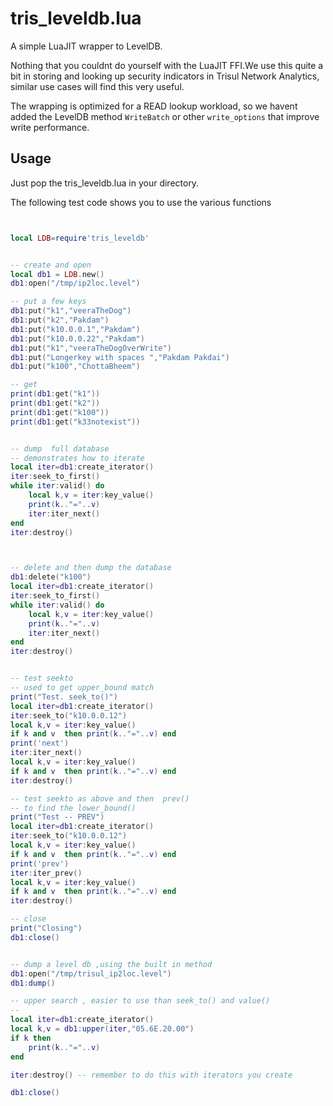 tris_leveldb.lua
==================

A simple LuaJIT wrapper to LevelDB. 

Nothing  that you couldnt do yourself with the LuaJIT FFI.We use this quite a bit in 
storing and looking up security indicators in Trisul Network Analytics, similar use cases
will find this very useful. 

The wrapping is optimized for a READ lookup workload, so we havent added the LevelDB method `WriteBatch` or other
`write_options` that improve write performance. 

Usage
-------

Just pop the tris_leveldb.lua in your directory. 

The following test code shows you to use the various functions


````lua 


local LDB=require'tris_leveldb'


-- create and open 
local db1 = LDB.new()
db1:open("/tmp/ip2loc.level")

-- put a few keys 
db1:put("k1","veeraTheDog")
db1:put("k2","Pakdam")
db1:put("k10.0.0.1","Pakdam")
db1:put("k10.0.0.22","Pakdam")
db1:put("k1","veeraTheDogOverWrite")
db1:put("Longerkey with spaces ","Pakdam Pakdai")
db1:put("k100","ChottaBheem")

-- get 
print(db1:get("k1"))
print(db1:get("k2"))
print(db1:get("k100"))
print(db1:get("k33notexist"))


-- dump  full database 
-- demonstrates how to iterate 
local iter=db1:create_iterator()
iter:seek_to_first()
while iter:valid() do 
	local k,v = iter:key_value()
	print(k.."="..v)
	iter:iter_next()
end 
iter:destroy()



-- delete and then dump the database 
db1:delete("k100")
local iter=db1:create_iterator()
iter:seek_to_first()
while iter:valid() do 
	local k,v = iter:key_value()
	print(k.."="..v)
	iter:iter_next()
end 
iter:destroy()


-- test seekto  
-- used to get upper_bound match 
print("Test. seek_to()")
local iter=db1:create_iterator()
iter:seek_to("k10.0.0.12")
local k,v = iter:key_value()
if k and v  then print(k.."="..v) end
print('next')
iter:iter_next()
local k,v = iter:key_value()
if k and v  then print(k.."="..v) end
iter:destroy()

-- test seekto as above and then  prev()
-- to find the lower_bound()  
print("Test -- PREV")
local iter=db1:create_iterator()
iter:seek_to("k10.0.0.12")
local k,v = iter:key_value()
if k and v  then print(k.."="..v) end
print('prev')
iter:iter_prev()
local k,v = iter:key_value()
if k and v  then print(k.."="..v) end
iter:destroy()

-- close 
print("Closing")
db1:close() 


-- dump a level db ,using the built in method 
db1:open("/tmp/trisul_ip2loc.level")
db1:dump()

-- upper search , easier to use than seek_to() and value() 
-- 
local iter=db1:create_iterator()
local k,v = db1:upper(iter,"05.6E.20.00")
if k then 
	print(k.."="..v)
end 

iter:destroy() -- remember to do this with iterators you create 

db1:close() 


````
